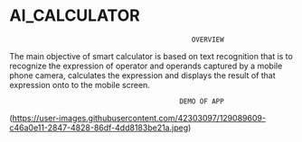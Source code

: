 # AI_CALCULATOR

                                                 OVERVIEW

The main objective of smart calculator is based on text recognition that is
to recognize the expression of operator and operands captured by a mobile phone
camera, calculates the expression and displays the result of that expression onto to
the mobile screen.

                                              DEMO OF APP
                                           
                                      
(https://user-images.githubusercontent.com/42303097/129089609-c46a0e11-2847-4828-86df-4dd8183be21a.jpeg)





